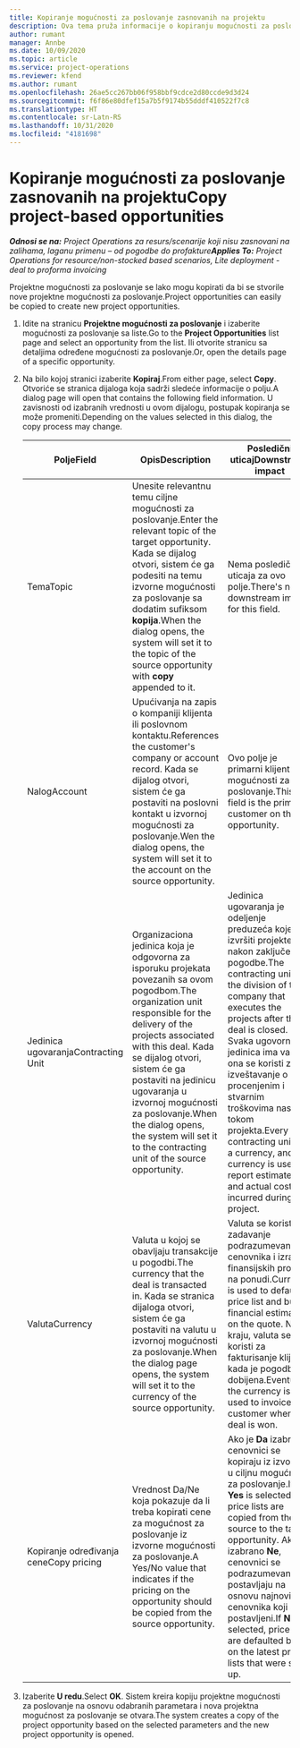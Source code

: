 ```yaml
---
title: Kopiranje mogućnosti za poslovanje zasnovanih na projektu
description: Ova tema pruža informacije o kopiranju mogućnosti za poslovanje zasnovanih na projektu u usluzi Project Operations.
author: rumant
manager: Annbe
ms.date: 10/09/2020
ms.topic: article
ms.service: project-operations
ms.reviewer: kfend
ms.author: rumant
ms.openlocfilehash: 26ae5cc267bb06f958bbf9cdce2d80ccde9d3d24
ms.sourcegitcommit: f6f86e80dfef15a7b5f9174b55dddf410522f7c8
ms.translationtype: HT
ms.contentlocale: sr-Latn-RS
ms.lasthandoff: 10/31/2020
ms.locfileid: "4181698"
---
```

# <a name="copy-project-based-opportunities"></a><span data-ttu-id="b2fca-103">Kopiranje mogućnosti za poslovanje zasnovanih na projektu</span><span class="sxs-lookup"><span data-stu-id="b2fca-103">Copy project-based opportunities</span></span>

<span data-ttu-id="b2fca-104">_**Odnosi se na:** Project Operations za resurs/scenarije koji nisu zasnovani na zalihama, laganu primenu – od pogodbe do profakture_</span><span class="sxs-lookup"><span data-stu-id="b2fca-104">_**Applies To:** Project Operations for resource/non-stocked based scenarios, Lite deployment - deal to proforma invoicing_</span></span>


<span data-ttu-id="b2fca-105">Projektne mogućnosti za poslovanje se lako mogu kopirati da bi se stvorile nove projektne mogućnosti za poslovanje.</span><span class="sxs-lookup"><span data-stu-id="b2fca-105">Project opportunities can easily be copied to create new project opportunities.</span></span> 

1. <span data-ttu-id="b2fca-106">Idite na stranicu **Projektne mogućnosti za poslovanje** i izaberite mogućnosti za poslovanje sa liste.</span><span class="sxs-lookup"><span data-stu-id="b2fca-106">Go to the **Project Opportunities** list page and select an opportunity from the list.</span></span> <span data-ttu-id="b2fca-107">Ili otvorite stranicu sa detaljima određene mogućnosti za poslovanje.</span><span class="sxs-lookup"><span data-stu-id="b2fca-107">Or, open the details page of a specific opportunity.</span></span> 
2. <span data-ttu-id="b2fca-108">Na bilo kojoj stranici izaberite **Kopiraj**.</span><span class="sxs-lookup"><span data-stu-id="b2fca-108">From either page, select **Copy**.</span></span> <span data-ttu-id="b2fca-109">Otvoriće se stranica dijaloga koja sadrži sledeće informacije o polju.</span><span class="sxs-lookup"><span data-stu-id="b2fca-109">A dialog page will open that contains the following field information.</span></span> <span data-ttu-id="b2fca-110">U zavisnosti od izabranih vrednosti u ovom dijalogu, postupak kopiranja se može promeniti.</span><span class="sxs-lookup"><span data-stu-id="b2fca-110">Depending on the values selected in this dialog, the copy process may change.</span></span>

    | <span data-ttu-id="b2fca-111">**Polje**</span><span class="sxs-lookup"><span data-stu-id="b2fca-111">**Field**</span></span> | <span data-ttu-id="b2fca-112">**Opis**</span><span class="sxs-lookup"><span data-stu-id="b2fca-112">**Description**</span></span> | <span data-ttu-id="b2fca-113">**Posledični uticaj**</span><span class="sxs-lookup"><span data-stu-id="b2fca-113">**Downstream impact**</span></span> |
    | --- | --- | --- |
    | <span data-ttu-id="b2fca-114">Tema</span><span class="sxs-lookup"><span data-stu-id="b2fca-114">Topic</span></span> | <span data-ttu-id="b2fca-115">Unesite relevantnu temu ciljne mogućnosti za poslovanje.</span><span class="sxs-lookup"><span data-stu-id="b2fca-115">Enter the relevant topic of the target opportunity.</span></span> <span data-ttu-id="b2fca-116">Kada se dijalog otvori, sistem će ga podesiti na temu izvorne mogućnosti za poslovanje sa dodatim sufiksom **kopija**.</span><span class="sxs-lookup"><span data-stu-id="b2fca-116">When the dialog opens, the system will set it to the topic of the source opportunity with **copy** appended to it.</span></span> | <span data-ttu-id="b2fca-117">Nema posledičnog uticaja za ovo polje.</span><span class="sxs-lookup"><span data-stu-id="b2fca-117">There's no downstream impact for this field.</span></span> |
    | <span data-ttu-id="b2fca-118">Nalog</span><span class="sxs-lookup"><span data-stu-id="b2fca-118">Account</span></span> | <span data-ttu-id="b2fca-119">Upućivanja na zapis o kompaniji klijenta ili poslovnom kontaktu.</span><span class="sxs-lookup"><span data-stu-id="b2fca-119">References the customer's company or account record.</span></span> <span data-ttu-id="b2fca-120">Kada se dijalog otvori, sistem će ga postaviti na poslovni kontakt u izvornoj mogućnosti za poslovanje.</span><span class="sxs-lookup"><span data-stu-id="b2fca-120">Wen the dialog opens, the system will set it to the account on the source opportunity.</span></span> | <span data-ttu-id="b2fca-121">Ovo polje je primarni klijent u mogućnosti za poslovanje.</span><span class="sxs-lookup"><span data-stu-id="b2fca-121">This field is the primary customer on the opportunity.</span></span> |
    | <span data-ttu-id="b2fca-122">Jedinica ugovaranja</span><span class="sxs-lookup"><span data-stu-id="b2fca-122">Contracting Unit</span></span> | <span data-ttu-id="b2fca-123">Organizaciona jedinica koja je odgovorna za isporuku projekata povezanih sa ovom pogodbom.</span><span class="sxs-lookup"><span data-stu-id="b2fca-123">The organization unit responsible for the delivery of the projects associated with this deal.</span></span> <span data-ttu-id="b2fca-124">Kada se dijalog otvori, sistem će ga postaviti na jedinicu ugovaranja u izvornoj mogućnosti za poslovanje.</span><span class="sxs-lookup"><span data-stu-id="b2fca-124">When the dialog opens, the system will set it to the contracting unit of the source opportunity.</span></span> | <span data-ttu-id="b2fca-125">Jedinica ugovaranja je odeljenje preduzeća koje će izvršiti projekte nakon zaključenja pogodbe.</span><span class="sxs-lookup"><span data-stu-id="b2fca-125">The contracting unit is the division of the company that executes the projects after the deal is closed.</span></span> <span data-ttu-id="b2fca-126">Svaka ugovorna jedinica ima valutu i ona se koristi za izveštavanje o procenjenim i stvarnim troškovima nastalim tokom projekta.</span><span class="sxs-lookup"><span data-stu-id="b2fca-126">Every contracting unit has a currency, and this currency is used to report estimated and actual costs incurred during the project.</span></span> |
    | <span data-ttu-id="b2fca-127">Valuta</span><span class="sxs-lookup"><span data-stu-id="b2fca-127">Currency</span></span> | <span data-ttu-id="b2fca-128">Valuta u kojoj se obavljaju transakcije u pogodbi.</span><span class="sxs-lookup"><span data-stu-id="b2fca-128">The currency that the deal is transacted in.</span></span> <span data-ttu-id="b2fca-129">Kada se stranica dijaloga otvori, sistem će ga postaviti na valutu u izvornoj mogućnosti za poslovanje.</span><span class="sxs-lookup"><span data-stu-id="b2fca-129">When the dialog page opens, the system will set it to the currency of the source opportunity.</span></span> | <span data-ttu-id="b2fca-130">Valuta se koristi za zadavanje podrazumevanog cenovnika i izradu finansijskih procena na ponudi.</span><span class="sxs-lookup"><span data-stu-id="b2fca-130">Currency is used to default a price list and build financial estimates on the quote.</span></span> <span data-ttu-id="b2fca-131">Na kraju, valuta se koristi za fakturisanje klijenta kada je pogodba dobijena.</span><span class="sxs-lookup"><span data-stu-id="b2fca-131">Eventually, the currency is used to invoice the customer when the deal is won.</span></span> |
    | <span data-ttu-id="b2fca-132">Kopiranje određivanja cene</span><span class="sxs-lookup"><span data-stu-id="b2fca-132">Copy pricing</span></span> | <span data-ttu-id="b2fca-133">Vrednost Da/Ne koja pokazuje da li treba kopirati cene za mogućnost za poslovanje iz izvorne mogućnosti za poslovanje.</span><span class="sxs-lookup"><span data-stu-id="b2fca-133">A Yes/No value that indicates if the pricing on the opportunity should be copied from the source opportunity.</span></span> | <span data-ttu-id="b2fca-134">Ako je **Da** izabrano, cenovnici se kopiraju iz izvorne u ciljnu mogućnost za poslovanje.</span><span class="sxs-lookup"><span data-stu-id="b2fca-134">If **Yes** is selected, price lists are copied from the source to the target opportunity.</span></span> <span data-ttu-id="b2fca-135">Ako je izabrano **Ne**, cenovnici se podrazumevano postavljaju na osnovu najnovijih cenovnika koji su postavljeni.</span><span class="sxs-lookup"><span data-stu-id="b2fca-135">If **No** is selected, price lists are defaulted based on the latest price lists that were set up.</span></span> |

3. <span data-ttu-id="b2fca-136">Izaberite **U redu**.</span><span class="sxs-lookup"><span data-stu-id="b2fca-136">Select **OK**.</span></span> <span data-ttu-id="b2fca-137">Sistem kreira kopiju projektne mogućnosti za poslovanje na osnovu odabranih parametara i nova projektna mogućnost za poslovanje se otvara.</span><span class="sxs-lookup"><span data-stu-id="b2fca-137">The system creates a copy of the project opportunity based on the selected parameters and the new project opportunity is opened.</span></span>
